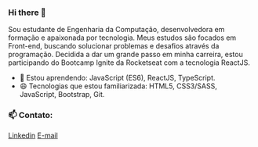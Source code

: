 ### Hi there 👋

Sou estudante de Engenharia da Computação, desenvolvedora em formação e apaixonada por tecnologia. Meus estudos são focados em Front-end, buscando solucionar problemas e desafios através da programação. 
Decidida a dar um grande passo em minha carreira, estou participando do Bootcamp Ignite da Rocketseat com a tecnologia ReactJS. 

- 🌱 Estou aprendendo: JavaScript (ES6), ReactJS, TypeScript.
- 😄 Tecnologias que estou familiarizada: HTML5, CSS3/SASS, JavaScript, Bootstrap, Git.

### 📫 Contato:
[Linkedin](https://www.linkedin.com/in/cassia-maria/)
[E-mail](cassiamariaassis@gmail.com)
